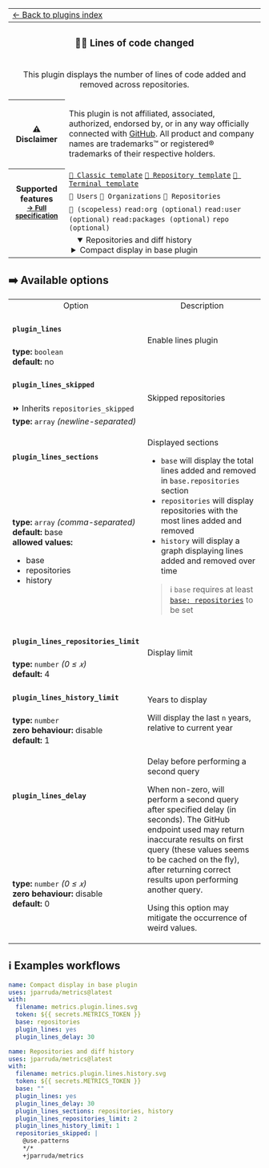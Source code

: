 <!--header-->
<table>
  <tr><td colspan="2"><a href="/README.md#-plugins">← Back to plugins index</a></td></tr>
  <tr><th colspan="2"><h3>👨‍💻 Lines of code changed</h3></th></tr>
  <tr><td colspan="2" align="center"><p>This plugin displays the number of lines of code added and removed across repositories.</p>
</td></tr>
  <tr><th>⚠️ Disclaimer</th><td><p>This plugin is not affiliated, associated, authorized, endorsed by, or in any way officially connected with <a href="https://github.com">GitHub</a>.
All product and company names are trademarks™ or registered® trademarks of their respective holders.</p>
</td></tr>
  <tr>
    <th rowspan="3">Supported features<br><sub><a href="metadata.yml">→ Full specification</a></sub></th>
    <td><a href="/source/templates/classic/README.md"><code>📗 Classic template</code></a> <a href="/source/templates/repository/README.md"><code>📘 Repository template</code></a> <a href="/source/templates/terminal/README.md"><code>📙 Terminal template</code></a></td>
  </tr>
  <tr>
    <td><code>👤 Users</code> <code>👥 Organizations</code> <code>📓 Repositories</code></td>
  </tr>
  <tr>
    <td><code>🔑 (scopeless)</code> <code>read:org (optional)</code> <code>read:user (optional)</code> <code>read:packages (optional)</code> <code>repo (optional)</code></td>
  </tr>
  <tr>
    <td colspan="2" align="center">
      <details open><summary>Repositories and diff history</summary><img src="https://github.com/jparruda/metrics/blob/examples/metrics.plugin.lines.history.svg" alt=""></img></details>
      <details><summary>Compact display in base plugin</summary><img src="https://github.com/jparruda/metrics/blob/examples/metrics.plugin.lines.svg" alt=""></img></details>
      <img width="900" height="1" alt="">
    </td>
  </tr>
</table>
<!--/header-->

## ➡️ Available options

<!--options-->
<table>
  <tr>
    <td align="center" nowrap="nowrap">Option</i></td><td align="center" nowrap="nowrap">Description</td>
  </tr>
  <tr>
    <td nowrap="nowrap"><h4><code>plugin_lines</code></h4></td>
    <td rowspan="2"><p>Enable lines plugin</p>
<img width="900" height="1" alt=""></td>
  </tr>
  <tr>
    <td nowrap="nowrap"><b>type:</b> <code>boolean</code>
<br>
<b>default:</b> no<br></td>
  </tr>
  <tr>
    <td nowrap="nowrap"><h4><code>plugin_lines_skipped</code></h4></td>
    <td rowspan="2"><p>Skipped repositories</p>
<img width="900" height="1" alt=""></td>
  </tr>
  <tr>
    <td nowrap="nowrap">⏩ Inherits <code>repositories_skipped</code><br>
<b>type:</b> <code>array</code>
<i>(newline-separated)</i>
<br></td>
  </tr>
  <tr>
    <td nowrap="nowrap"><h4><code>plugin_lines_sections</code></h4></td>
    <td rowspan="2"><p>Displayed sections</p>
<ul>
<li><code>base</code> will display the total lines added and removed in <code>base.repositories</code> section</li>
<li><code>repositories</code> will display repositories with the most lines added and removed</li>
<li><code>history</code> will display a graph displaying lines added and removed over time</li>
</ul>
<blockquote>
<p>ℹ️ <code>base</code> requires at least <a href="/source/plugins/base/README.md#base"><code>base: repositories</code></a> to be set</p>
</blockquote>
<img width="900" height="1" alt=""></td>
  </tr>
  <tr>
    <td nowrap="nowrap"><b>type:</b> <code>array</code>
<i>(comma-separated)</i>
<br>
<b>default:</b> base<br>
<b>allowed values:</b><ul><li>base</li><li>repositories</li><li>history</li></ul></td>
  </tr>
  <tr>
    <td nowrap="nowrap"><h4><code>plugin_lines_repositories_limit</code></h4></td>
    <td rowspan="2"><p>Display limit</p>
<img width="900" height="1" alt=""></td>
  </tr>
  <tr>
    <td nowrap="nowrap"><b>type:</b> <code>number</code>
<i>(0 ≤
𝑥)</i>
<br>
<b>default:</b> 4<br></td>
  </tr>
  <tr>
    <td nowrap="nowrap"><h4><code>plugin_lines_history_limit</code></h4></td>
    <td rowspan="2"><p>Years to display</p>
<p>Will display the last <code>n</code> years, relative to current year</p>
<img width="900" height="1" alt=""></td>
  </tr>
  <tr>
    <td nowrap="nowrap"><b>type:</b> <code>number</code>
<br>
<b>zero behaviour:</b> disable</br>
<b>default:</b> 1<br></td>
  </tr>
  <tr>
    <td nowrap="nowrap"><h4><code>plugin_lines_delay</code></h4></td>
    <td rowspan="2"><p>Delay before performing a second query</p>
<p>When non-zero, will perform a second query after specified delay (in seconds).
The GitHub endpoint used may return inaccurate results on first query (these values seems to be cached on the fly),
after returning correct results upon performing another query.</p>
<p>Using this option may mitigate the occurrence of weird values.</p>
<img width="900" height="1" alt=""></td>
  </tr>
  <tr>
    <td nowrap="nowrap"><b>type:</b> <code>number</code>
<i>(0 ≤
𝑥)</i>
<br>
<b>zero behaviour:</b> disable</br>
<b>default:</b> 0<br></td>
  </tr>
</table>
<!--/options-->

## ℹ️ Examples workflows

<!--examples-->
```yaml
name: Compact display in base plugin
uses: jparruda/metrics@latest
with:
  filename: metrics.plugin.lines.svg
  token: ${{ secrets.METRICS_TOKEN }}
  base: repositories
  plugin_lines: yes
  plugin_lines_delay: 30

```
```yaml
name: Repositories and diff history
uses: jparruda/metrics@latest
with:
  filename: metrics.plugin.lines.history.svg
  token: ${{ secrets.METRICS_TOKEN }}
  base: ""
  plugin_lines: yes
  plugin_lines_delay: 30
  plugin_lines_sections: repositories, history
  plugin_lines_repositories_limit: 2
  plugin_lines_history_limit: 1
  repositories_skipped: |
    @use.patterns
    */*
    +jparruda/metrics

```
<!--/examples-->
